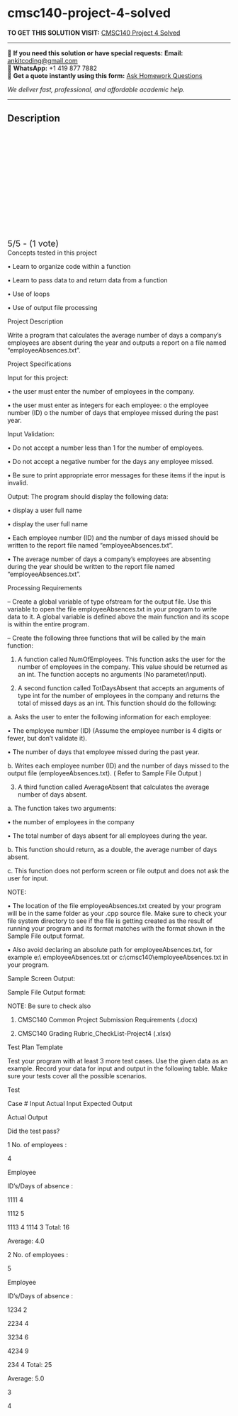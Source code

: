 # cmsc140-project-4-solved
**TO GET THIS SOLUTION VISIT:** [CMSC140 Project 4 Solved](https://www.ankitcodinghub.com/product/cmsc-140-programming-project-4-solved/)


---

📩 **If you need this solution or have special requests:** **Email:** ankitcoding@gmail.com  
📱 **WhatsApp:** +1 419 877 7882  
📄 **Get a quote instantly using this form:** [Ask Homework Questions](https://www.ankitcodinghub.com/services/ask-homework-questions/)

*We deliver fast, professional, and affordable academic help.*

---

<h2>Description</h2>



<div class="kk-star-ratings kksr-auto kksr-align-center kksr-valign-top" data-payload="{&quot;align&quot;:&quot;center&quot;,&quot;id&quot;:&quot;114998&quot;,&quot;slug&quot;:&quot;default&quot;,&quot;valign&quot;:&quot;top&quot;,&quot;ignore&quot;:&quot;&quot;,&quot;reference&quot;:&quot;auto&quot;,&quot;class&quot;:&quot;&quot;,&quot;count&quot;:&quot;1&quot;,&quot;legendonly&quot;:&quot;&quot;,&quot;readonly&quot;:&quot;&quot;,&quot;score&quot;:&quot;5&quot;,&quot;starsonly&quot;:&quot;&quot;,&quot;best&quot;:&quot;5&quot;,&quot;gap&quot;:&quot;4&quot;,&quot;greet&quot;:&quot;Rate this product&quot;,&quot;legend&quot;:&quot;5\/5 - (1 vote)&quot;,&quot;size&quot;:&quot;24&quot;,&quot;title&quot;:&quot;CMSC140  Project 4 Solved&quot;,&quot;width&quot;:&quot;138&quot;,&quot;_legend&quot;:&quot;{score}\/{best} - ({count} {votes})&quot;,&quot;font_factor&quot;:&quot;1.25&quot;}">

<div class="kksr-stars">

<div class="kksr-stars-inactive">
            <div class="kksr-star" data-star="1" style="padding-right: 4px">


<div class="kksr-icon" style="width: 24px; height: 24px;"></div>
        </div>
            <div class="kksr-star" data-star="2" style="padding-right: 4px">


<div class="kksr-icon" style="width: 24px; height: 24px;"></div>
        </div>
            <div class="kksr-star" data-star="3" style="padding-right: 4px">


<div class="kksr-icon" style="width: 24px; height: 24px;"></div>
        </div>
            <div class="kksr-star" data-star="4" style="padding-right: 4px">


<div class="kksr-icon" style="width: 24px; height: 24px;"></div>
        </div>
            <div class="kksr-star" data-star="5" style="padding-right: 4px">


<div class="kksr-icon" style="width: 24px; height: 24px;"></div>
        </div>
    </div>

<div class="kksr-stars-active" style="width: 138px;">
            <div class="kksr-star" style="padding-right: 4px">


<div class="kksr-icon" style="width: 24px; height: 24px;"></div>
        </div>
            <div class="kksr-star" style="padding-right: 4px">


<div class="kksr-icon" style="width: 24px; height: 24px;"></div>
        </div>
            <div class="kksr-star" style="padding-right: 4px">


<div class="kksr-icon" style="width: 24px; height: 24px;"></div>
        </div>
            <div class="kksr-star" style="padding-right: 4px">


<div class="kksr-icon" style="width: 24px; height: 24px;"></div>
        </div>
            <div class="kksr-star" style="padding-right: 4px">


<div class="kksr-icon" style="width: 24px; height: 24px;"></div>
        </div>
    </div>
</div>


<div class="kksr-legend" style="font-size: 19.2px;">
            5/5 - (1 vote)    </div>
    </div>
Concepts tested in this project

• Learn to organize code within a function

• Learn to pass data to and return data from a function

• Use of loops

• Use of output file processing

Project Description

Write a program that calculates the average number of days a company’s employees are absent during the year and outputs a report on a file named “employeeAbsences.txt”.

Project Specifications

Input for this project:

• the user must enter the number of employees in the company.

• the user must enter as integers for each employee: o the employee number (ID) o the number of days that employee missed during the past year.

Input Validation:

• Do not accept a number less than 1 for the number of employees.

• Do not accept a negative number for the days any employee missed.

• Be sure to print appropriate error messages for these items if the input is invalid.

Output: The program should display the following data:

• display a user full name

• display the user full name

• Each employee number (ID) and the number of days missed should be written to the report file named “employeeAbsences.txt”.

• The average number of days a company’s employees are absenting during the year should be written to the report file named “employeeAbsences.txt”.

Processing Requirements

– Create a global variable of type ofstream for the output file. Use this variable to open the file employeeAbsences.txt in your program to write data to it. A global variable is defined above the main function and its scope is within the entire program.

– Create the following three functions that will be called by the main function:

1. A function called NumOfEmployees. This function asks the user for the number of employees in the company. This value should be returned as an int. The function accepts no arguments (No parameter/input).

2. A second function called TotDaysAbsent that accepts an arguments of type int for the number of employees in the company and returns the total of missed days as an int. This function should do the following:

a. Asks the user to enter the following information for each employee:

• The employee number (ID) (Assume the employee number is 4 digits or fewer, but don’t validate it).

• The number of days that employee missed during the past year.

b. Writes each employee number (ID) and the number of days missed to the output file (employeeAbsences.txt). ( Refer to Sample File Output )

3. A third function called AverageAbsent that calculates the average number of days absent.

a. The function takes two arguments:

• the number of employees in the company

• The total number of days absent for all employees during the year.

b. This function should return, as a double, the average number of days absent.

c. This function does not perform screen or file output and does not ask the user for input.

NOTE:

• The location of the file employeeAbsences.txt created by your program will be in the same folder as your .cpp source file. Make sure to check your file system directory to see if the file is getting created as the result of running your program and its format matches with the format shown in the Sample File output format.

• Also avoid declaring an absolute path for employeeAbsences.txt, for example e:\ employeeAbsences.txt or c:\cmsc140\employeeAbsences.txt in your program.

Sample Screen Output:

Sample File Output format:

NOTE: Be sure to check also

1. CMSC140 Common Project Submission Requirements (.docx)

2. CMSC140 Grading Rubric_CheckList-Project4 (.xlsx)

Test Plan Template

Test your program with at least 3 more test cases. Use the given data as an example. Record your data for input and output in the following table. Make sure your tests cover all the possible scenarios.

Test

Case # Input Actual Input Expected Output

Actual Output

Did the test pass?

1 No. of employees :

4

Employee

ID’s/Days of absence :

1111 4

1112 5

1113 4 1114 3 Total: 16

Average: 4.0

2 No. of employees :

5

Employee

ID’s/Days of absence :

1234 2

2234 4

3234 6

4234 9

234 4 Total: 25

Average: 5.0

3

4

